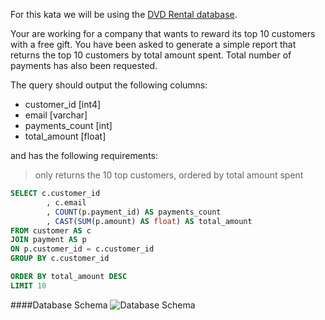 For this kata we will be using the [DVD Rental database](http://www.postgresqltutorial.com/postgresql-sample-database/).

Your are working for a company that wants to reward its top 10 customers with a free gift. You have been asked to generate a simple report that returns the top 10 customers by total amount spent. Total number of payments has also been requested.

The query should output the following columns:

* customer_id [int4]
* email [varchar]
* payments_count [int]
* total_amount [float]

and has the following requirements:

> only returns the 10 top customers, ordered by total amount spent

```sql
SELECT c.customer_id
        , c.email
        , COUNT(p.payment_id) AS payments_count
        , CAST(SUM(p.amount) AS float) AS total_amount
FROM customer AS c
JOIN payment AS p
ON p.customer_id = c.customer_id
GROUP BY c.customer_id

ORDER BY total_amount DESC
LIMIT 10
```
####Database Schema
![Database Schema](http://www.postgresqltutorial.com/wp-content/uploads/2013/05/PostgreSQL-Sample-Database.png)
